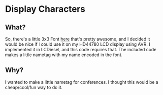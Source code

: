 # Display Characters
## What?
So, there's a little 3x3 Font [here](http://en.wikipedia.org/wiki/3x3) that's
pretty awesome, and I decided it would be nice if I could use it on my HD44780
LCD display using AVR.  I implemented it in LCDiesel, and this code requires
that.  The included code makes a little nametag with my name encoded in the
font.
## Why?
I wanted to make a little nametag for conferences.  I thought this would be a
cheap/cool/fun way to do it.

